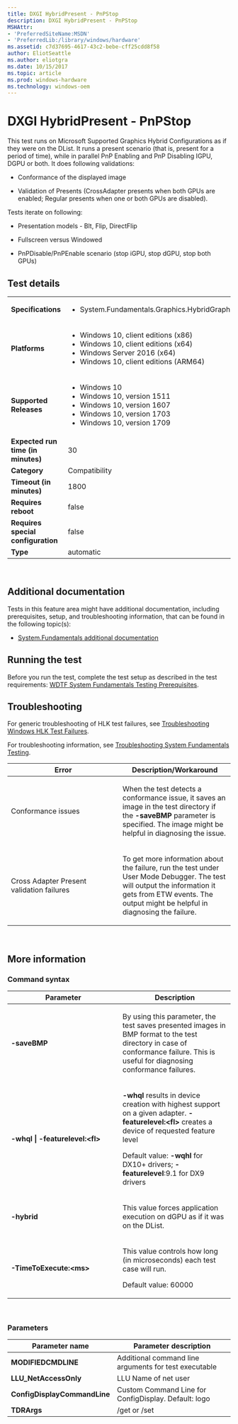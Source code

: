```yaml
---
title: DXGI HybridPresent - PnPStop
description: DXGI HybridPresent - PnPStop
MSHAttr:
- 'PreferredSiteName:MSDN'
- 'PreferredLib:/library/windows/hardware'
ms.assetid: c7d37695-4617-43c2-bebe-cff25cdd8f58
author: EliotSeattle
ms.author: eliotgra
ms.date: 10/15/2017
ms.topic: article
ms.prod: windows-hardware
ms.technology: windows-oem
---
```


# <span id="p_hlk_test.47bb4b52-d473-45f3-bbb1-3b215288f8b2"></span>DXGI HybridPresent - PnPStop


This test runs on Microsoft Supported Graphics Hybrid Configurations as if they were on the DList. It runs a present scenario (that is, present for a period of time), while in parallel PnP Enabling and PnP Disabling IGPU, DGPU or both. It does following validations:

-   Conformance of the displayed image

-   Validation of Presents (CrossAdapter presents when both GPUs are enabled; Regular presents when one or both GPUs are disabled).

Tests iterate on following:

-   Presentation models - Blt, Flip, DirectFlip

-   Fullscreen versus Windowed

-   PnPDisable/PnPEnable scenario (stop iGPU, stop dGPU, stop both GPUs)

## Test details
|||
|---|---|
| **Specifications**  | <ul><li>System.Fundamentals.Graphics.HybridGraphics.MultiGPU</li></ul> |  
| **Platforms**   | <ul><li>Windows 10, client editions (x86)</li><li>Windows 10, client editions (x64)</li><li>Windows Server 2016 (x64)</li><li>Windows 10, client editions (ARM64)</li></ul> |
| **Supported Releases** | <ul><li>Windows 10</li><li>Windows 10, version 1511</li><li>Windows 10, version 1607</li><li>Windows 10, version 1703</li><li>Windows 10, version 1709</li></ul> |
|**Expected run time (in minutes)**| 30 |
|**Category**| Compatibility |
|**Timeout (in minutes)**| 1800 |
|**Requires reboot**| false |
|**Requires special configuration**| false |
|**Type**| automatic |

 

## <span id="Additional_documentation"></span><span id="additional_documentation"></span><span id="ADDITIONAL_DOCUMENTATION"></span>Additional documentation


Tests in this feature area might have additional documentation, including prerequisites, setup, and troubleshooting information, that can be found in the following topic(s):

-   [System.Fundamentals additional documentation](system-fundamentals-additional-documentation.md)

## <span id="Running_the_test"></span><span id="running_the_test"></span><span id="RUNNING_THE_TEST"></span>Running the test


Before you run the test, complete the test setup as described in the test requirements: [WDTF System Fundamentals Testing Prerequisites](wdtf-system-fundamentals-testing-prerequisites.md).

## <span id="Troubleshooting"></span><span id="troubleshooting"></span><span id="TROUBLESHOOTING"></span>Troubleshooting


For generic troubleshooting of HLK test failures, see [Troubleshooting Windows HLK Test Failures](..\user\troubleshooting-windows-hlk-test-failures.md).

For troubleshooting information, see [Troubleshooting System Fundamentals Testing](troubleshooting-system-fundamentals-testing.md).

<table>
<colgroup>
<col width="50%" />
<col width="50%" />
</colgroup>
<thead>
<tr class="header">
<th>Error</th>
<th>Description/Workaround</th>
</tr>
</thead>
<tbody>
<tr class="odd">
<td><p>Conformance issues</p></td>
<td><p>When the test detects a conformance issue, it saves an image in the test directory if the <strong>-saveBMP</strong> parameter is specified. The image might be helpful in diagnosing the issue.</p></td>
</tr>
<tr class="even">
<td><p>Cross Adapter Present validation failures</p></td>
<td><p>To get more information about the failure, run the test under User Mode Debugger. The test will output the information it gets from ETW events. The output might be helpful in diagnosing the failure.</p></td>
</tr>
</tbody>
</table>

 

## <span id="More_information"></span><span id="more_information"></span><span id="MORE_INFORMATION"></span>More information


### <span id="Command_syntax"></span><span id="command_syntax"></span><span id="COMMAND_SYNTAX"></span>Command syntax

<table>
<colgroup>
<col width="50%" />
<col width="50%" />
</colgroup>
<thead>
<tr class="header">
<th>Parameter</th>
<th>Description</th>
</tr>
</thead>
<tbody>
<tr class="odd">
<td><p><strong>-saveBMP</strong></p></td>
<td><p>By using this parameter, the test saves presented images in BMP format to the test directory in case of conformance failure. This is useful for diagnosing conformance failures.</p></td>
</tr>
<tr class="even">
<td><p><strong>-whql | -featurelevel:&lt;fl&gt;</strong></p></td>
<td><p><strong>-whql</strong> results in device creation with highest support on a given adapter. <strong>-featurelevel:&lt;fl&gt;</strong> creates a device of requested feature level</p>
<p>Default value: <strong>-wqhl</strong> for DX10+ drivers; <strong>-featurelevel</strong>:9.1 for DX9 drivers</p></td>
</tr>
<tr class="odd">
<td><p><strong>-hybrid</strong></p></td>
<td><p>This value forces application execution on dGPU as if it was on the DList.</p></td>
</tr>
<tr class="even">
<td><p><strong>-TimeToExecute:&lt;ms&gt;</strong></p></td>
<td><p>This value controls how long (in microseconds) each test case will run.</p>
<p>Default value: 60000</p></td>
</tr>
</tbody>
</table>

 

### <span id="Parameters"></span><span id="parameters"></span><span id="PARAMETERS"></span>Parameters

| Parameter name               | Parameter description                                 |
|------------------------------|-------------------------------------------------------|
| **MODIFIEDCMDLINE**          | Additional command line arguments for test executable |
| **LLU\_NetAccessOnly**       | LLU Name of net user                                  |
| **ConfigDisplayCommandLine** | Custom Command Line for ConfigDisplay. Default: logo  |
| **TDRArgs**                  | /get or /set                                          |

 

 

 







